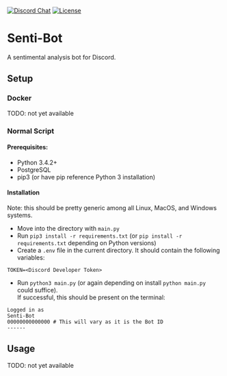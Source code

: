 [![Discord Chat](https://img.shields.io/discord/334891772696330241.svg)](https://discord.gg/ndFR4RF)
[![License](https://img.shields.io/github/license/nikmanG/senti-bot.svg)](LICENSE)
# Senti-Bot
A sentimental analysis bot for Discord.

## Setup
### Docker
TODO: not yet available

### Normal Script
#### Prerequisites:
- Python 3.4.2+
- PostgreSQL
- pip3 (or have pip reference Python 3 installation)

#### Installation
Note: this should be pretty generic among all Linux, MacOS, and Windows systems.

- Move into the directory with `main.py`
- Run `pip3 install -r requirements.txt` (or `pip install -r requirements.txt` depending on Python versions)
- Create a `.env` file in the current directory. It should contain the following variables:
```
TOKEN=<Discord Developer Token>
```

- Run `python3 main.py` (or again depending on install `python main.py` could suffice).<br>
If successful, this should be present on the terminal:
```
Logged in as
Senti-Bot
00000000000000 # This will vary as it is the Bot ID
------
``` 

## Usage
TODO: not yet available